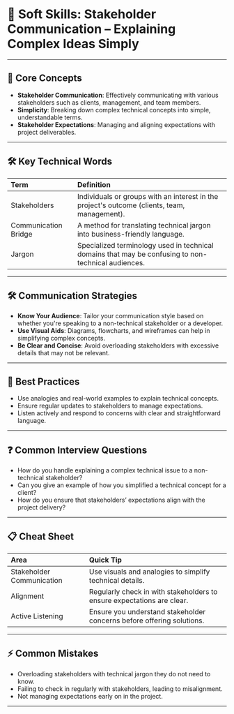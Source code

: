 # 🧠 Soft Skills: Stakeholder Communication – Explaining Complex Ideas Simply

---

## 🔹 Core Concepts
- **Stakeholder Communication**: Effectively communicating with various stakeholders such as clients, management, and team members.
- **Simplicity**: Breaking down complex technical concepts into simple, understandable terms.
- **Stakeholder Expectations**: Managing and aligning expectations with project deliverables.

---

## 🛠️ Key Technical Words
| Term | Definition |
|:---|:---|
| Stakeholders | Individuals or groups with an interest in the project's outcome (clients, team, management). |
| Communication Bridge | A method for translating technical jargon into business-friendly language. |
| Jargon | Specialized terminology used in technical domains that may be confusing to non-technical audiences. |

---

## 🛠️ Communication Strategies
- **Know Your Audience**: Tailor your communication style based on whether you're speaking to a non-technical stakeholder or a developer.
- **Use Visual Aids**: Diagrams, flowcharts, and wireframes can help in simplifying complex concepts.
- **Be Clear and Concise**: Avoid overloading stakeholders with excessive details that may not be relevant.

---

## 🎯 Best Practices
- Use analogies and real-world examples to explain technical concepts.
- Ensure regular updates to stakeholders to manage expectations.
- Listen actively and respond to concerns with clear and straightforward language.

---

## ❓ Common Interview Questions
- How do you handle explaining a complex technical issue to a non-technical stakeholder?
- Can you give an example of how you simplified a technical concept for a client?
- How do you ensure that stakeholders’ expectations align with the project delivery?

---

## 📋 Cheat Sheet
| Area | Quick Tip |
|:---|:---|
| Stakeholder Communication | Use visuals and analogies to simplify technical details. |
| Alignment | Regularly check in with stakeholders to ensure expectations are clear. |
| Active Listening | Ensure you understand stakeholder concerns before offering solutions. |

---

## ⚡ Common Mistakes
- Overloading stakeholders with technical jargon they do not need to know.
- Failing to check in regularly with stakeholders, leading to misalignment.
- Not managing expectations early on in the project.

---
